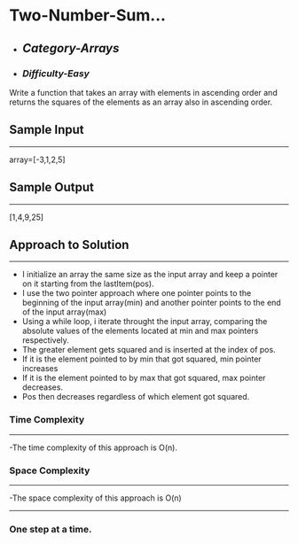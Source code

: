 # Two-Number-Sum...

- ## **_Category-Arrays_**
- ### **_Difficulty-Easy_**

Write a function that takes an array with elements in ascending order and returns the squares of the elements as an array also in ascending order.

## Sample Input

---

array=[-3,1,2,5]

## Sample Output

---

[1,4,9,25]

## Approach to Solution

---

- I initialize an array the same size as the input array and keep a pointer on it starting from the lastItem(pos).
- I use the two pointer approach where one pointer points to the beginning of the input array(min) and another pointer points to the end of the input array(max)
- Using a while loop, i iterate throught the input array, comparing the absolute values of the elements located at min and max pointers respectively.
- The greater element gets squared and is inserted at the index of pos.
- If it is the element pointed to by min that got squared, min pointer increases
- If it is the element pointed to by max that got squared, max pointer decreases.
- Pos then decreases regardless of which element got squared.

### Time Complexity

---

-The time complexity of this approach is O(n).

### Space Complexity

---

-The space complexity of this approach is O(n)

---

### One step at a time.
